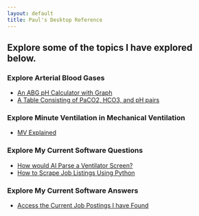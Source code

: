 ```yaml
---
layout: default
title: Paul's Desktop Reference
---
```


<h2>Explore some of the topics I have explored below.</h2>

<h3>Explore Arterial Blood Gases</h3>
<ul>
    <li><a href="ABGpHCalculator.html" title="Interactive pH calculator with visual graphing">An ABG pH Calculator with Graph</a></li>
    <li><a href="abg_table.html" title="Raw data table of PaCO2, HCO3, and pH values">A Table Consisting of PaCO2, HCO3, and pH pairs</a></li>
</ul>

<h3>Explore Minute Ventilation in Mechanical Ventilation</h3>
<ul>
    <li><a href="MinuteVentilationExplained.html" title="A quick tutorial on what Minute Ventilation is for Mechanical Ventilation.">MV Explained</a></li>
</ul>

<h3>Explore My Current Software Questions</h3>
<ul>
    <li><a href="VentScreenOCR.html" title="Using python libraries to extract data from ventilator screens">How would AI Parse a Ventilator Screen?</a></li>
    <li><a href="howto-jobscrape.html" title="Automating job searches with Python in 2025">How to Scrape Job Listings Using Python</a></li>
</ul>

<h3>Explore My Current Software Answers</h3>
<ul>
    <li><a href="jobscrapes.html" title="Curated job listings scraped programmatically">Access the Current Job Postings I have Found</a></li>
</ul>
